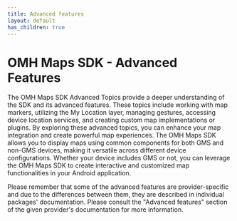 ```yaml
---
title: Advanced features
layout: default
has_children: true
---
```


# OMH Maps SDK - Advanced Features

The OMH Maps SDK Advanced Topics provide a deeper understanding of the SDK and its advanced features. These topics include working with map markers, utilizing the My Location layer, managing gestures, accessing device location services, and creating custom map implementations or plugins. By exploring these advanced topics, you can enhance your map integration and create powerful map experiences. The OMH Maps SDK allows you to display maps using common components for both GMS and non-GMS devices, making it versatile across different device configurations. Whether your device includes GMS or not, you can leverage the OMH Maps SDK to create interactive and customized map functionalities in your Android application.

Please remember that some of the advanced features are provider-specific and due to the differences between them, they are described in individual packages' documentation. Please consult the "Advanced features" section of the given provider's documentation for more information.
